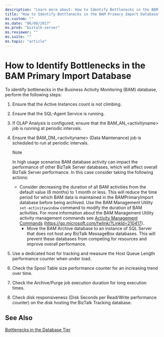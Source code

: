 ```yaml
---
description: "Learn more about: How to Identify Bottlenecks in the BAM Primary Import Database"
title: "How to Identify Bottlenecks in the BAM Primary Import Database"
ms.custom: ""
ms.date: "06/08/2017"
ms.prod: "biztalk-server"
ms.reviewer: ""
ms.suite: ""
ms.topic: "article"
---
```

# How to Identify Bottlenecks in the BAM Primary Import Database
To identify bottlenecks in the Business Activity Monitoring (BAM) database, perform the following steps:

1. Ensure that the Active Instances count is not climbing.

2. Ensure that the SQL-Agent Service is running.

3. If OLAP Analysis is configured, ensure that the BAM_AN_\<activityname\> job is running at periodic intervals.

4. Ensure that BAM_DM_\<activityname\> (Data Maintenance) job is scheduled to run at periodic intervals.

   > [!NOTE]
   >  In high usage scenarios BAM database activity can impact the performance of other BizTalk Server databases, which will affect overall BizTalk Server performance. In this case consider taking the following actions:
   >
   > - Consider decreasing the duration of all BAM activities from the default value (6 months) to 1 month or less. This will reduce the time period for which BAM data is maintained in the BAMPrimaryImport database before being archived. Use the BAM Management Utility `set-activitywindow` command to modify the duration of BAM activities. For more information about the BAM Management Utility activity management commands see [Activity Management Commands](../core/activity-management-commands.md) (https://go.microsoft.com/fwlink/?LinkId=210417).
   >   -   Move the BAM Archive database to an instance of SQL Server that does not host any BizTalk MessageBox databases. This will prevent these databases from competing for resources and improve overall performance.

5. Use a dedicated host for tracking and measure the Host Queue Length performance counter when under load.

6. Check the Spool Table size performance counter for an increasing trend over time.

7. Check the Archive/Purge job execution duration for long execution times.

8. Check disk responsiveness (Disk Seconds per Read/Write performance counter) on the disk hosting the BizTalk Tracking database.

## See Also
 [Bottlenecks in the Database Tier](../technical-guides/bottlenecks-in-the-database-tier.md)